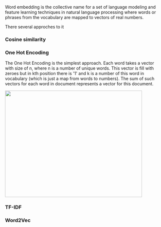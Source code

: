 Word embedding is the collective name for a set of language modeling and feature learning techniques 
in natural language processing where words or phrases from the vocabulary are mapped to vectors of real numbers.

There several approches to it

### Cosine similarity

### One Hot Encoding 

The One Hot Encoding is the simplest approach. Each word takes a vector with size of n, where n is a number 
of unique words. This vector is fill with zeroes but in kth position there is '1' and k is a number of this word
in vocabulary (which is just a map from words to numbers). The sum of such vectors for each word in document represents
a vector for this document.

<img src="https://sun4-17.userapi.com/c857728/v857728972/21419c/N4Wp8caAAjc.jpg" width="450" height="350">

### TF-IDF

### Word2Vec

